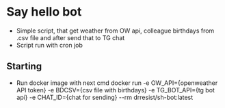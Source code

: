 # Say hello bot

- Simple script, that get weather from OW api, colleague birthdays from .csv file and after send that to TG chat
- Script run with cron job 

## Starting 

- Run docker image with next cmd docker run -e OW_API={openweather API token} -e BDCSV={csv file with birthdays} -e TG_BOT_API={tg bot api} -e CHAT_ID={chat for sending} --rm       drresist/sh-bot:latest
